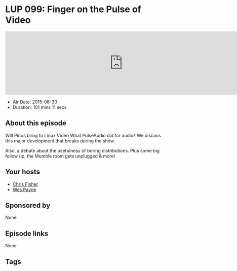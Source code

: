 # LUP 099: Finger on the Pulse of Video

<iframe src="https://player.fireside.fm/v2/RUkczH-V+PlYuGGdP?theme=dark" width="740" height="200" frameborder="0" scrolling="no"></iframe>

* Air Date: 2015-06-30
* Duration: 101 mins 11 secs

## About this episode

Will Pinos bring to Linux Video What PulseAudio did for audio? We discuss this major development that breaks during the show.

Also, a debate about the usefulness of boring distributions. Plus some big follow up, the Mumble room gets unplugged & more!

## Your hosts
* [Chris Fisher](https://linuxunplugged.com/hosts/chrislas)
* [Wes Payne](https://linuxunplugged.com/hosts/wes)

## Sponsored by

None



## Episode links

None



## Tags

